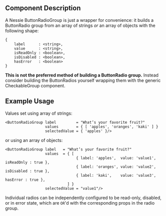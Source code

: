 Component Description
---------------------

A Nessie ButtonRadioGroup is just a wrapper for convenience: it builds a ButtonRadio group from an array of strings _or_ an array of objects with the following shape:

    {
        label      : <string>,
        value      : <string>,
        isReadOnly : <boolean>,
        isDisabled : <boolean>,
        hasError   : <boolean>
    }

**This is not the preferred method of building a ButtonRadio group.** Instead consider building the ButtonRadios yourself wrapping them with the generic CheckableGroup component.

Example Usage
-------------

Values set using array of strings:

    <ButtonRadioGroup label         = "What’s your favorite fruit?"
                	  values        = { [ 'apples', 'oranges', 'kaki' ] }
                      selectedValue = { 'apples' }/>

or using an array of objects:

    <ButtonRadioGroup label   = "What’s your favorite fruit?"
                      values  = { [
                                    { label: 'apples',  value: 'value1', isReadOnly : true },
                                    { label: 'oranges', value: 'value2', isDisabled : true },
                                    { label: 'kaki',    value: 'value3', hasError : true },
                                ] }
                      selectedValue = "value1"/>

Individual radios can be independently configured to be read-only, disabled, or
in error state, which are `OR`'d with the corresponding props in the radio group.
